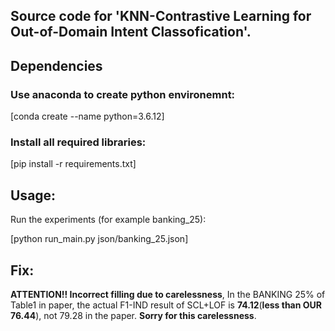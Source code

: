 ## Source code for 'KNN-Contrastive Learning for Out-of-Domain Intent Classofication'.

## Dependencies
### Use anaconda to create python environemnt:
[conda create --name python=3.6.12]

### Install all required libraries:
[pip install -r requirements.txt]

## Usage:
Run the experiments (for example banking_25):

[python run_main.py json/banking_25.json]

## Fix:
**ATTENTION!! Incorrect filling due to carelessness**, In the BANKING 25% of Table1 in paper, the actual F1-IND result of SCL+LOF is **74.12**(**less than OUR 76.44**), not 79.28 in the paper. **Sorry for this carelessness**.

